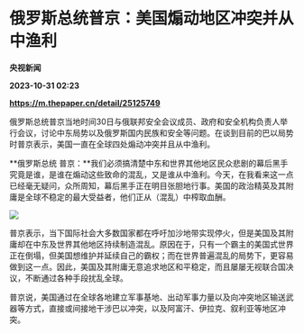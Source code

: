 # 俄罗斯总统普京：美国煽动地区冲突并从中渔利
**央视新闻**

**2023-10-31 02:23**

**https://m.thepaper.cn/detail/25125749**

俄罗斯总统普京当地时间30日与俄联邦安全会议成员、政府和安全机构负责人举行会议，讨论中东局势以及俄罗斯国内民族和安全等问题。在谈到目前的巴以局势时普京表示，美国一直在全球四处煽动冲突并且从中渔利。

**俄罗斯总统 普京：**我们必须搞清楚中东和世界其他地区民众悲剧的幕后黑手究竟是谁，是谁在煽动这些致命的混乱，又是谁从中渔利。今天，在我看来这一点已经毫无疑问，众所周知，幕后黑手正在明目张胆地行事。美国的政治精英及其附庸是全球不稳定的最大受益者，他们正从（混乱）中榨取血酬。

![](https://imagecloud.thepaper.cn/thepaper/image/276/336/900.jpg)

普京表示，当下国际社会大多数国家都在呼吁加沙地带实现停火，但是美国及其附庸却在中东及世界其他地区持续制造混乱。原因在于，只有一个霸主的美国式世界正在倒塌，但美国想维护并延续自己的霸权；而在世界普遍混乱的局势下，更容易做到这一点。因此，美国及其附庸无意追求地区和平稳定，而且屡屡无视联合国决议，不断通过各种手段扰乱全球。

普京说，美国通过在全球各地建立军事基地、出动军事力量以及向冲突地区输送武器等方式，直接或间接地干涉巴以冲突，以及阿富汗、伊拉克、叙利亚等地区冲突。